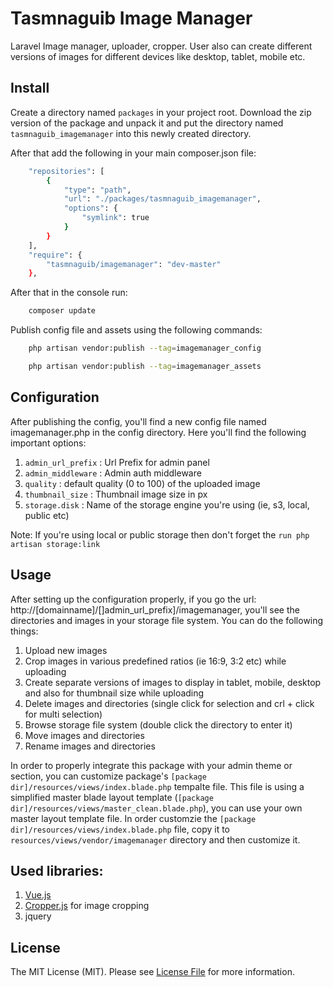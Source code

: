 # Tasmnaguib Image Manager
Laravel Image manager, uploader, cropper. User also can create different versions of images for different devices like desktop, tablet, mobile etc.

## Install

Create a directory named `packages` in your project root. Download the zip version of the package and unpack it and put the directory
named `tasmnaguib_imagemanager` into this newly created directory. 

After that add the following in your main composer.json file:
``` bash
    "repositories": [
        {
            "type": "path",
            "url": "./packages/tasmnaguib_imagemanager",
            "options": {
                "symlink": true
            }
        }
    ],
    "require": {
        "tasmnaguib/imagemanager": "dev-master"
    },
```
After that in the console run:
``` bash
    composer update
```
Publish config file and assets using the following commands:
``` bash
    php artisan vendor:publish --tag=imagemanager_config
```
``` bash
    php artisan vendor:publish --tag=imagemanager_assets
```

## Configuration
After publishing the config, you'll find a new config file named
imagemanager.php in the config directory. Here you'll find the following important 
options:
 1) `admin_url_prefix` : Url Prefix for admin panel
 2) `admin_middleware` : Admin auth middleware
 3) `quality` : default quality (0 to 100) of the uploaded image 
 4) `thumbnail_size` : Thumbnail image size in px
 5) `storage.disk` : Name of the storage engine you're using (ie, s3, local, public etc)

Note: If you're using local or public storage then don't forget the `run php artisan storage:link`

## Usage
After setting up the configuration properly, if you go the url: http://[domainname]/[]admin_url_prefix]/imagemanager, 
you'll see the directories and images in your storage file system. 
You can do the following things:
 1) Upload new images
 2) Crop images in various predefined ratios (ie 16:9, 3:2 etc) while uploading
 3) Create separate versions of images to display in tablet, mobile, desktop and also for thumbnail size while uploading
 4) Delete images and directories (single click for selection and crl + click for multi selection)
 5) Browse storage file system (double click the directory to enter it)
 6) Move images and directories 
 7) Rename images and directories
 
In order to properly integrate this package with your admin theme or section, you can customize package's `[package dir]/resources/views/index.blade.php` tempalte file.
This file is using a simplified master blade layout template (`[package dir]/resources/views/master_clean.blade.php`), you can use your own master layout template file.
In order customzie the `[package dir]/resources/views/index.blade.php` file, copy it to `resources/views/vendor/imagemanager` directory and then customize it.

## Used libraries:

  1) [Vue.js](https://github.com/vuejs/vue)
  2) [Cropper.js](https://github.com/fengyuanchen/cropperjs) for image cropping
  3) jquery 

## License

The MIT License (MIT). Please see [License File](https://github.com/dnoegel/php-xdg-base-dir/blob/master/LICENSE) for more information.
